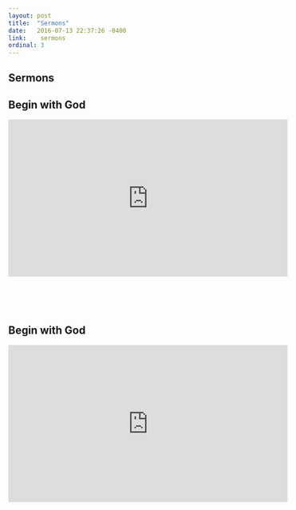 ```yaml
---
layout: post
title:  "Sermons"
date:   2016-07-13 22:37:26 -0400
link:    sermons
ordinal: 3
---
```


## Sermons

## Begin with God
<iframe width="560" height="315" src="https://www.youtube.com/embed/Jw-Y_ceGpKU" frameborder="0" allowfullscreen></iframe>

<br><br><br>

## Begin with God
<iframe width="560" height="315" src="https://www.youtube.com/embed/DeQCVMJYDpQ&t=21m0s" frameborder="0" allowfullscreen></iframe>
